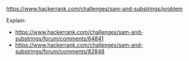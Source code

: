 https://www.hackerrank.com/challenges/sam-and-substrings/problem

Explain:
- https://www.hackerrank.com/challenges/sam-and-substrings/forum/comments/64841
- https://www.hackerrank.com/challenges/sam-and-substrings/forum/comments/82848
